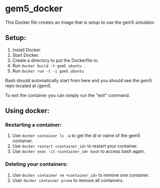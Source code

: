 # gem5_docker
This Docker file creates an image that is setup to use the gem5 simulator.

## Setup:
1. Install Docker.
1. Start Docker.
1. Create a directory to put the Dockerfile in.
1. Run ```docker build -t gem5_ubuntu .```
1. Run ```docker run -t -i gem5_ubuntu```

Bash should automatically start from here and you should see the gem5 repo located at /gem5.

To exit the container you can simply run the "exit" command. 

## Using docker:

### Restarting a container:
1. Use ```docker container ls -a``` to get the id or name of the gem5 container.
1. Use ```docker restart <container_id>``` to restart your container.
1. Use ```docker exec -it <container_id> bash``` to access bash again.

### Deleting your containers:
1. Use ```docker container rm <container_id>``` to remove one container.
1. User ```docker container prune``` to remove all containers.

